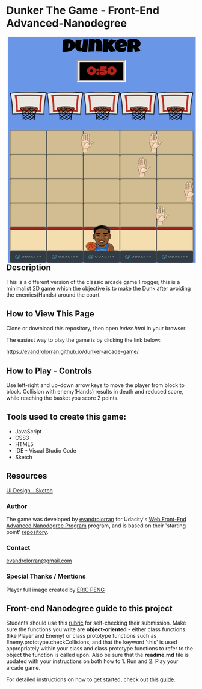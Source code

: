 Dunker The Game - Front-End Advanced-Nanodegree 
===============================================


<img src="./dunker-screenshot.png" width="500" height="600" align="right"> 

## Description
This is a different version of the classic arcade game Frogger, this is a minimalist 2D game which the objective is to make the Dunk after avoiding the enemies(Hands) around the court.

## How to View This Page
Clone or download this repository, then open _index.html_ in your browser.

The easiest way to play the game is by clicking the link below:

https://evandrolorran.github.io/dunker-arcade-game/

## How to Play - Controls
Use left-right and up-down arrow keys to move the player from block to block. Collision with enemy(Hands) results in death and reduced score, while reaching the basket you score 2 points.

## Tools used to create this game:
* JavaScript
* CSS3
* HTML5
* IDE - Visual Studio Code
* Sketch

## Resources

[UI Design - Sketch](https://github.com/evandrolorran/ui-design-dunker-game)


### Author
The game was developed by [evandrolorran](https://github.com/evandrolorran) for Udacity's [Web Front-End Advanced Nanodegree Program](https://br.udacity.com/course/front-end-web-developer-nanodegree--nd001-br-advanced) program, and is based on their 'starting point' [repository](https://github.com/udacity/frontend-nanodegree-arcade-game).

### Contact
evandrolorran@gmail.com

### Special Thanks / Mentions
Player full image created by [ERIC PENG](http://www.shakethecan.net/about/)

## Front-end Nanodegree guide to this project

Students should use this [rubric](https://review.udacity.com/#!/projects/2696458597/rubric) for self-checking their submission. Make sure the functions you write are **object-oriented** - either class functions (like Player and Enemy) or class prototype functions such as Enemy.prototype.checkCollisions, and that the keyword 'this' is used appropriately within your class and class prototype functions to refer to the object the function is called upon. Also be sure that the **readme.md** file is updated with your instructions on both how to 1. Run and 2. Play your arcade game.

For detailed instructions on how to get started, check out this [guide](https://docs.google.com/document/d/1v01aScPjSWCCWQLIpFqvg3-vXLH2e8_SZQKC8jNO0Dc/pub?embedded=true).
